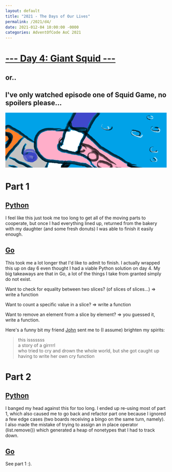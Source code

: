 ```yaml
---
layout: default
title: "2021 - The Days of Our Lives"
permalink: /2021/d4/
date: 2021-012-04 10:00:00 -0000
categories: AdventOfCode AoC 2021
---
```

# [--- Day 4: Giant Squid ---](https://adventofcode.com/2021/day/4)
## or..
## I've only watched episode one of Squid Game, no spoilers please...
![one art please](/docs/assets/img/bingo.png)
# Part 1

## [Python](https://github.com/aaronlael/AoC-2021/blob/master/AoC_2021_D4P1.py)

I feel like this just took me too long to get all of the moving parts to cooperate, but once I had
everything lined up, returned from the bakery with my daughter (and some fresh donuts) I was able to
finish it easily enough.

## [Go](https://github.com/aaronlael/AoC-2021-Go/blob/master/aoc_2021_d4.go)

This took me a lot longer that I'd like to admit to finish.  I actually wrapped this up on day 6 even thought I had a viable Python solution on day 4.  My big takeaways are that in Go, a lot of the things I take from granted simply do not exist.

Want to check for equality between two slices? (of slices of slices...) => write a function

Want to count a specific value in a slice? => write a function

Want to remove an element from a slice by element? => you guessed it, write a function.

Here's a funny bit my friend [John](https://github.com/Nhawdge) sent me to (I assume) brighten my spirits:


> this isssssss<br>
a story of a girrrrl<br>
who tried to cry and drown the whole world, but she got caught up having to write her own cry function

# Part 2

## [Python](https://github.com/aaronlael/AoC-2021/blob/master/AoC_2021_D4P2.py)

I banged my head against this for too long.  I ended up re-using most of part 1, which also caused me to go back and refactor part one because I ignored a few edge cases (two boards receiving a bingo on the same turn, namely).  I also made the mistake of trying to assign an in place operator (list.remove()) which generated a heap of nonetypes that I had to track down.

## [Go](https://github.com/aaronlael/AoC-2021-Go/blob/master/aoc_2021_d4.go)

See part 1 :).
